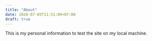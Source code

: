 ```yaml
---
title: "About"
date: 2020-07-05T11:51:09+07:00
draft: true
---
```

This is my personal information to test the site on my local machine.
